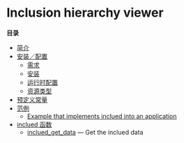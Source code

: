Inclusion hierarchy viewer
==========================

**目录**

-   [简介](/intro/inclued.html)
-   [安装／配置](/inclued/setup.html)
    -   [需求](/inclued/setup.html#需求)
    -   [安装](/inclued/setup.html#安装)
    -   [运行时配置](/inclued/setup.html#运行时配置)
    -   [资源类型](/inclued/setup.html#资源类型)
-   [预定义常量](/inclued/constants.html)
-   [范例](/inclued/examples.html)
    -   [Example that implements inclued into an
        application](/inclued/examples.html#Example%20that%20implements%20inclued%20into%20an%20application)
-   [inclued 函数](/ref/inclued.html)
    -   [inclued\_get\_data](/ref/inclued.html#inclued_get_data) — Get
        the inclued data
